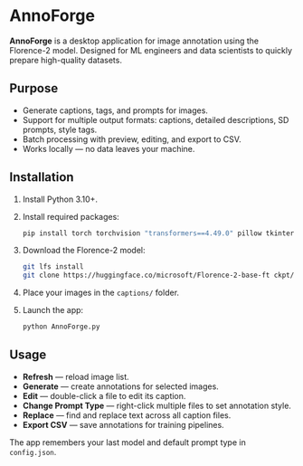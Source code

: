 # AnnoForge

**AnnoForge** is a desktop application for image annotation using the Florence-2 model. Designed for ML engineers and data scientists to quickly prepare high-quality datasets.

## Purpose

- Generate captions, tags, and prompts for images.
- Support for multiple output formats: captions, detailed descriptions, SD prompts, style tags.
- Batch processing with preview, editing, and export to CSV.
- Works locally — no data leaves your machine.

## Installation

1. Install Python 3.10+.
2. Install required packages:

    ```bash
    pip install torch torchvision "transformers==4.49.0" pillow tkinter
    ```

3. Download the Florence-2 model:

    ```bash
    git lfs install
    git clone https://huggingface.co/microsoft/Florence-2-base-ft ckpt/Florence-2-base-ft
    ```

4. Place your images in the `captions/` folder.
5. Launch the app:

    ```bash
    python AnnoForge.py
    ```

## Usage

- **Refresh** — reload image list.
- **Generate** — create annotations for selected images.
- **Edit** — double-click a file to edit its caption.
- **Change Prompt Type** — right-click multiple files to set annotation style.
- **Replace** — find and replace text across all caption files.
- **Export CSV** — save annotations for training pipelines.

The app remembers your last model and default prompt type in `config.json`.
